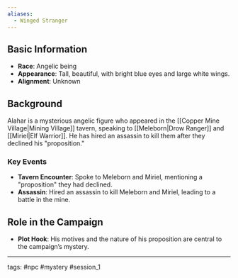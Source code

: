 ```yaml
---
aliases:
  - Winged Stranger
---
```

## Basic Information
- **Race**: Angelic being
- **Appearance**: Tall, beautiful, with bright blue eyes and large white wings.
- **Alignment**: Unknown

## Background
Alahar is a mysterious angelic figure who appeared in the [[Copper Mine Village|Mining Village]] tavern, speaking to [[Meleborn|Drow Ranger]] and [[Miriel|Elf Warrior]]. He has hired an assassin to kill them after they declined his "proposition."

### Key Events
- **Tavern Encounter**: Spoke to Meleborn and Miriel, mentioning a "proposition" they had declined.
- **Assassin**: Hired an assassin to kill Meleborn and Miriel, leading to a battle in the mine.

## Role in the Campaign
- **Plot Hook**: His motives and the nature of his proposition are central to the campaign’s mystery.

---
tags: #npc #mystery #session_1